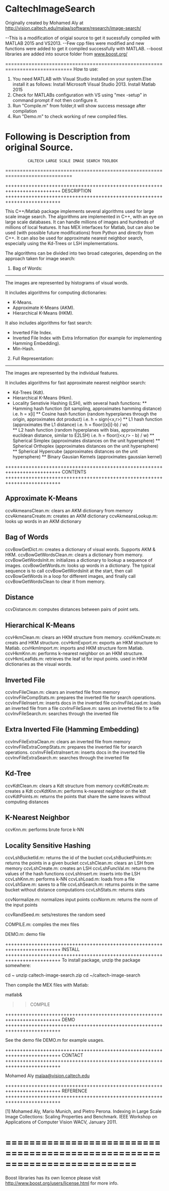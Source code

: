 # CaltechImageSearch

Originally created by Mohamed Aly at http://vision.caltech.edu/malaa/software/research/image-search/

--This is a modification of origial source to get it sucessfully compiled with MATLAB 2015 and VS2013. 
--Few cpp files were modified and new functions were added to get it compiled successfully with MATLAB. 
--boost libraries are added into source folder from www.boost.org/ 

=============================================================================
How to use:
1. You need MATLAB with Visual Studio installed on your system.Else install it as follows:
		Install Microsoft Visual Studio 2013.
		Install Matlab 2015
2.	Check for MATLABs configuration with VS using "mex -setup" in command prompt if not then configure it.
3.	Run "Compile.m" from folder,it will show success message after compilation
4.	Run "Demo.m" to check working of new compiled files.



Following is Description from original Source.
=============================================================================
              CALTECH LARGE SCALE IMAGE SEARCH TOOLBOX  
=============================================================================

+++++++++++++++++++++++++++++++++++++++++++++++++++++++++++++++++++++++++
 DESCRIPTION
+++++++++++++++++++++++++++++++++++++++++++++++++++++++++++++++++++++++++

This C++/Matlab package implements several algorithms used for large scale
image search. The algorithms are implemented in C++, with an eye on large
scale databases. It can handle millions of images and hundreds of millions
of local features. It has MEX interfaces for Matlab, but can also be used
(with possible future modifications) from Python and directly from C++. It
can also be used for approximate nearest neighbor search, especially using
the Kd-Trees or LSH implementations.

The algorithms can be divided into two broad categories, depending on the
approach taken for image search:

1. Bag of Words:
----------------
The images are represented by histograms of visual words.

It includes algorithms for computing dictionaries:
* K-Means.
* Approximate K-Means (AKM).
* Hierarchical K-Means (HKM).

It also includes algorithms for fast search:
* Inverted File Index.
* Inverted File Index with Extra Information (for example for implementing
  Hamming Embedding).
* Min-Hash.

2. Full Representation:
-----------------------
The images are represented by the individual features.

It includes algorithms for fast approximate nearest neighbor search:

* Kd-Trees (Kdt).
* Hierarchical K-Means (Hkm).
* Locality Senstivie Hashing (LSH), with several hash functions:
** Hamming hash function (bit sampling, approximates hamming distance) i.e.
    h = x[i]
** Cosine hash function (random hyperplanes through the origin, approximates
    dot product) i.e. h = sign(<x,r>)
** L1 hash function (approximates the L1 distance) i.e. h = floor((x[i]-b) / w)    
** L2 hash function (random hyperplanes with bias, approximates
    euclidean distance, similar to E2LSH) i.e. h = floor((<x,r> - b) / w)
** Spherical Simplex (approximates distances on the unit hypersphere)
** Spherical Orthoplex (approximates distances on the unit hypersphere)
** Spherical Hypercube (approximates distances on the unit hypersphere)
** Binary Gausian Kernels (approximates gaussian kernel)


+++++++++++++++++++++++++++++++++++++++++++++++++++++++++++++++++++++++++
 CONTENTS
+++++++++++++++++++++++++++++++++++++++++++++++++++++++++++++++++++++++++

Approximate K-Means
--------------------
ccvAkmeansClean.m: clears an AKM dictionary from memory
ccvAkmeansCreate.m: creates an AKM dictionary
ccvAkmeansLookup.m: looks up words in an AKM dictionary

Bag of Words
------------
ccvBowGetDict.m: creates a dictionary of visual words. Supports AKM & HKM.
ccvBowGetWordsClean.m: clears a dictionary from memory.
ccvBowGetWordsInit.m: initializes a dictionary to lookup a sequence of images.
ccvBowGetWords.m: looks up words in a dictionary. The typical sequence is to
    call ccvBowGetWordsInit at the start, then call ccvBowGetWords in a loop
    for different images, and finally call ccvBowGetWordsClean to clear it 
    from memory.

Distance 
--------
ccvDistance.m: computes distances between pairs of point sets.

Hierarchical K-Means
--------------------
ccvHkmClean.m: clears an HKM structure from memory.
ccvHkmCreate.m: creats and HKM structure.
ccvHkmExport.m: exports an HKM structure to Matlab.
ccvHkmImport.m: imports and HKM structure form Matlab.
ccvHkmKnn.m: performs k-nearest neighbor on an HKM structure.
ccvHkmLeafIds.m: retrieves the leaf id for input points. used in HKM 
    dictionaries as the visual words.

Inverted File
--------------
ccvInvFileClean.m: clears an inverted file from memory
ccvInvFileCompStats.m: prepares the inverted file for search operations.
ccvInvFileInsert.m: inserts docs in the inverted file
ccvInvFileLoad.m: loads an inverted file from a file
ccvInvFileSave.m: saves an inverted file to a file
ccvInvFileSearch.m: searches through the inverted file

Extra Inverted File (Hamming Embedding)
----------------------------------------
ccvInvFileExtraClean.m: clears an inverted file from memory
ccvInvFileExtraCompStats.m: prepares the inverted file for search operations.
ccvInvFileExtraInsert.m: inserts docs in the inverted file
ccvInvFileExtraSearch.m: searches through the inverted file

Kd-Tree
--------
ccvKdtClean.m: clears a Kdt structure from memory
ccvKdtCreate.m: creates a Kdt
ccvKdtKnn.m: performs k-nearest neighbor on the kdt
ccvKdtPoints.m: returns the points that share the same leaves without computing
  distances

K-Nearest Neighbor
-------------------
ccvKnn.m: performs brute force k-NN

Locality Sensitive Hashing
---------------------------
ccvLshBucketId.m: returns the id of the bucket
ccvLshBucketPoints.m: returns the points in a given bucket
ccvLshClean.m: clears an LSH from memory
ccvLshCreate.m: creates an LSH
ccvLshFuncVal.m: returns the values of the hash functions
ccvLshInsert.m: inserts into the LSH
ccvLshKnn.m: performs k-NN
ccvLshLoad.m: loads from a file
ccvLshSave.m: saves to a file
ccvLshSearch.m: returns points in the same bucket without distance computations
ccvLshStats.m: returns stats

ccvNormalize.m: normalizes input points
ccvNorm.m: returns the norm of the input points

ccvRandSeed.m: sets/restores the random seed

COMPILE.m: compiles the mex files

DEMO.m: demo file

+++++++++++++++++++++++++++++++++++++++++++++++++++++++++++++++++++++++++
 INSTALL
+++++++++++++++++++++++++++++++++++++++++++++++++++++++++++++++++++++++++
To install package, unzip the package somewhere:

cd ~
unzip caltech-image-search.zip 
cd ~/caltech-image-search

Then compile the MEX files with Matlab:

matlab&
>> COMPILE

+++++++++++++++++++++++++++++++++++++++++++++++++++++++++++++++++++++++++
 DEMO
+++++++++++++++++++++++++++++++++++++++++++++++++++++++++++++++++++++++++

See the demo file DEMO.m for example usages.

+++++++++++++++++++++++++++++++++++++++++++++++++++++++++++++++++++++++++
 CONTACT
+++++++++++++++++++++++++++++++++++++++++++++++++++++++++++++++++++++++++

Mohamed Aly <malaa@vision.caltech.edu>

+++++++++++++++++++++++++++++++++++++++++++++++++++++++++++++++++++++++++
 REFERENCE
+++++++++++++++++++++++++++++++++++++++++++++++++++++++++++++++++++++++++

[1] Mohamed Aly, Mario Munich, and Pietro Perona.
Indexing in Large Scale Image Collections: Scaling Properties and Benchmark.
IEEE Workshop on Applications of Computer Vision WACV, January 2011.



==========================================================================
==========================================================================



Boost libraries has its own licence please visit http://www.boost.org/users/license.html for more info.

